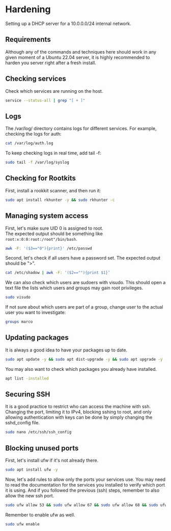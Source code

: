 # Hardening
Setting up a DHCP server for a 10.0.0.0/24 internal network. <br />

## Requirements
Although any of the commands and techniques here should work in any given moment of a Ubuntu 22.04 server, it is highly recommended to harden you server right after a fresh install.

## Checking services
Check which services are running on the host.
```bash
service --status-all | grep "[ + ]"
```

## Logs
The /var/log/ directory contains logs for different services. For example, checking the logs for auth:
```bash
cat /var/log/auth.log
```
To keep checking logs in real time, add tail -f:
```bash
sudo tail -f /var/log/syslog
```

## Checking for Rootkits
First, install a rookkit scanner, and then run it:
```bash
sudo apt install rkhunter -y && sudo rkhunter -c
```

## Managing system access
First, let's make sure UID 0 is assigned to root. <br />
The expected output should be something like `root:x:0:0:root:/root"/bin/bash`.
```bash
awk -F: '($3=="0"){print}' /etc/passwd
```
Second, let's check if all users have a password set.
The expected output should be ">".
```bash
cat /etc/shadow | awk -F: '($2==""){print $1}’
```
We can also check which users are sudoers with visudo. This should open a text file the lists which users and groups may gain root privileges.
```bash
sudo visudo
```
If not sure about which users are part of a group, change user to the actual user you want to investigate:
```bash
groups marco
```

## Updating packages
It is always a good idea to have your packages up to date.
```bash
sudo apt update -y && sudo apt dist-upgrade -y && sudo apt upgrade -y
```
You may also want to check which packages you already have installed.
```bash
apt list -installed
```

## Securing SSH
It is a good practice to restrict who can access the machine with ssh. Changing the port, limiting it to IPv4, blocking sshing to root, and only allowing authentication with keys can be done by simply changing the sshd_config file.
```bash
sudo nano /etc/ssh/ssh_config
```

## Blocking unused ports
First, let's install ufw if it's not already there.
```bash
sudo apt install ufw -y
```
Now, let's add rules to allow only the ports your services use. You may need to read the documentation for the services you installed to verify which port it is using. And if you followed the previous (ssh) steps, remember to also allow the new ssh port.
```bash
sudo ufw allow 53 && sudo ufw allow 67 && sudo ufw allow 68 && sudo ufw allow 323 && sudo ufw allow 953
``` 
Remember to enable ufw as well.
```bash
sudo ufw enable
```